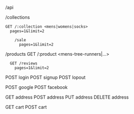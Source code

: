 
/api

  /collections

    GET /:collection <mens|womens|socks>
      pages=1&limit=2

        /sale
          pages=1&limit=2

  /products
    GET /:product <mens-tree-runners|...>

      GET /reviews
        pages=1&limit=2


POST login
POST signup
POST lopout

POST google
POST facebook

GET address
POST address
PUT address
DELETE address

GET cart
POST cart
